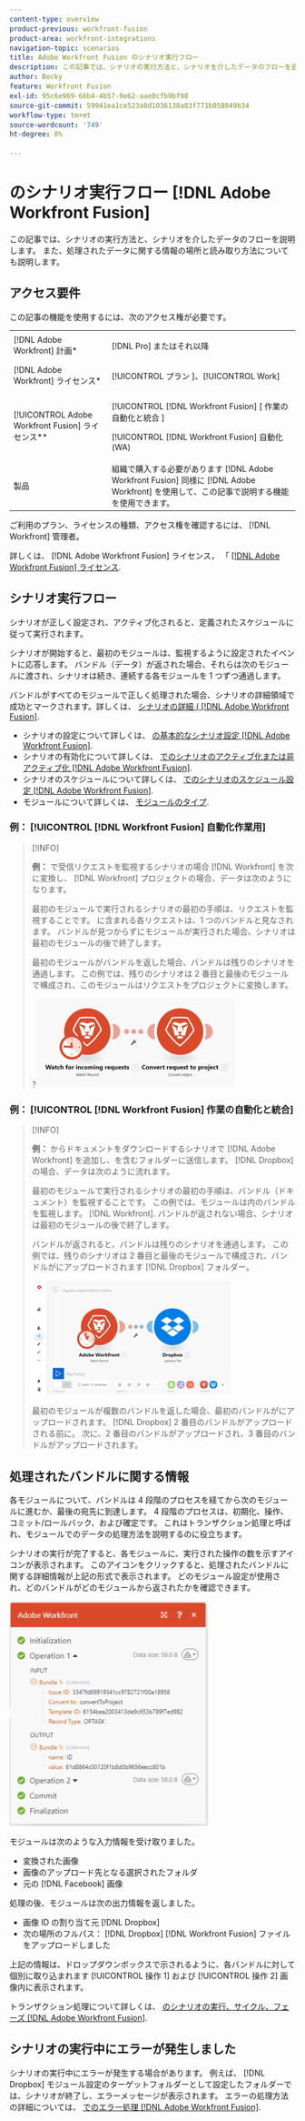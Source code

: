 ```yaml
---
content-type: overview
product-previous: workfront-fusion
product-area: workfront-integrations
navigation-topic: scenarios
title: Adobe Workfront Fusion のシナリオ実行フロー
description: この記事では、シナリオの実行方法と、シナリオを介したデータのフローを説明します。 また、処理されたデータに関する情報の場所と読み取り方法についても説明します。
author: Becky
feature: Workfront Fusion
exl-id: 95c6e969-66b4-4b57-9e62-aae0cfb9bf98
source-git-commit: 59941ea1ce523a0d1036138a83f771b058049b34
workflow-type: tm+mt
source-wordcount: '749'
ht-degree: 0%

---
```


# のシナリオ実行フロー [!DNL Adobe Workfront Fusion]

この記事では、シナリオの実行方法と、シナリオを介したデータのフローを説明します。 また、処理されたデータに関する情報の場所と読み取り方法についても説明します。

## アクセス要件

この記事の機能を使用するには、次のアクセス権が必要です。

<table style="table-layout:auto"> 
 <col> 
 <col> 
 <tbody> 
  <tr> 
    <td role="rowheader">[!DNL Adobe Workfront] 計画*</td> 
   <td> <p>[!DNL Pro] またはそれ以降</p> </td> 
  </tr> 
  <tr data-mc-conditions=""> 
   <td role="rowheader">[!DNL Adobe Workfront] ライセンス*</td> 
   <td> <p>[!UICONTROL プラン ]、[!UICONTROL Work]</p> </td> 
  </tr> 
  <tr> 
   <td role="rowheader">[!UICONTROL Adobe Workfront Fusion] ライセンス**</td> 
   <td> <p>[!UICONTROL [!DNL Workfront Fusion] [ 作業の自動化と統合 ] </p><p>[!UICONTROL [!DNL Workfront Fusion] 自動化 (WA) </p>  </td> 
  </tr> 
  <tr> 
   <td role="rowheader">製品</td> 
   <td>組織で購入する必要があります [!DNL Adobe Workfront Fusion] 同様に [!DNL Adobe Workfront] を使用して、この記事で説明する機能を使用できます。</td> 
  </tr> 
 </tbody> 
</table>

ご利用のプラン、ライセンスの種類、アクセス権を確認するには、 [!DNL Workfront] 管理者。

詳しくは、 [!DNL Adobe Workfront Fusion] ライセンス， 「 [[!DNL Adobe Workfront Fusion] ライセンス](../../workfront-fusion/get-started/license-automation-vs-integration.md).

## シナリオ実行フロー

シナリオが正しく設定され、アクティブ化されると、定義されたスケジュールに従って実行されます。

シナリオが開始すると、最初のモジュールは、監視するように設定されたイベントに応答します。 バンドル（データ）が返された場合、それらは次のモジュールに渡され、シナリオは続き、連続する各モジュールを 1 つずつ通過します。

バンドルがすべてのモジュールで正しく処理された場合、シナリオの詳細領域で成功とマークされます。詳しくは、 [シナリオの詳細 ( [!DNL Adobe Workfront Fusion]](../../workfront-fusion/scenarios/scenario-detail.md).

* シナリオの設定について詳しくは、 [の基本的なシナリオ設定 [!DNL Adobe Workfront Fusion]](../../workfront-fusion/scenarios/basic-scenario-settings.md).
* シナリオの有効化について詳しくは、 [でのシナリオのアクティブ化または非アクティブ化 [!DNL Adobe Workfront Fusion]](../../workfront-fusion/scenarios/activate-or-inactivate-scenario.md).
* シナリオのスケジュールについて詳しくは、 [でのシナリオのスケジュール設定 [!DNL Adobe Workfront Fusion]](../../workfront-fusion/scenarios/schedule-a-scenario.md).
* モジュールについて詳しくは、 [モジュールのタイプ](../../workfront-fusion/modules/module-types.md).

### 例： [!UICONTROL [!DNL Workfront Fusion] 自動化作業用]

>[!INFO]
>
>**例：** で受信リクエストを監視するシナリオの場合 [!DNL Workfront] を次に変換し、 [!DNL Workfront] プロジェクトの場合、データは次のようになります。
>
>最初のモジュールで実行されるシナリオの最初の手順は、リクエストを監視することです。 に含まれる各リクエストは、1 つのバンドルと見なされます。 バンドルが見つからずにモジュールが実行された場合、シナリオは最初のモジュールの後で終了します。
>
>最初のモジュールがバンドルを返した場合、バンドルは残りのシナリオを通過します。 この例では、残りのシナリオは 2 番目と最後のモジュールで構成され、このモジュールはリクエストをプロジェクトに変換します。
>
>?![](assets/example-execution-flow-wf-only-350x157.png)

### 例： [!UICONTROL [!DNL Workfront Fusion] 作業の自動化と統合]

>[!INFO]
>
>**例：** からドキュメントをダウンロードするシナリオで [!DNL Adobe Workfront] を追加し、を含むフォルダーに送信します。 [!DNL Dropbox]の場合、データは次のように流れます。
>
>最初のモジュールで実行されるシナリオの最初の手順は、バンドル（ドキュメント）を監視することです。 この例では、モジュールは内のバンドルを監視します。 [!DNL Workfront]. バンドルが返されない場合、シナリオは最初のモジュールの後で終了します。
>
>バンドルが返されると、バンドルは残りのシナリオを通過します。 この例では、残りのシナリオは 2 番目と最後のモジュールで構成され、バンドルがにアップロードされます [!DNL Dropbox] フォルダー。
>
>![](assets/example-wf-dropbox-scen-execution-flow-350x202.png)
>
>最初のモジュールが複数のバンドルを返した場合、最初のバンドルがにアップロードされます。 [!DNL Dropbox] 2 番目のバンドルがアップロードされる前に。 次に、2 番目のバンドルがアップロードされ、3 番目のバンドルがアップロードされます。

## 処理されたバンドルに関する情報

各モジュールについて、バンドルは 4 段階のプロセスを経てから次のモジュールに進むか、最後の宛先に到達します。 4 段階のプロセスは、初期化、操作、コミット/ロールバック、および確定です。 これはトランザクション処理と呼ばれ、モジュールでのデータの処理方法を説明するのに役立ちます。

シナリオの実行が完了すると、各モジュールに、実行された操作の数を示すアイコンが表示されます。 このアイコンをクリックすると、処理されたバンドルに関する詳細情報が上記の形式で表示されます。 どのモジュール設定が使用され、どのバンドルがどのモジュールから返されたかを確認できます。

![](assets/info-processed-bundles-350x396.png)

モジュールは次のような入力情報を受け取りました。

* 変換された画像
* 画像のアップロード先となる選択されたフォルダ
* 元の [!DNL Facebook] 画像

処理の後、モジュールは次の出力情報を返しました。

* 画像 ID の割り当て元 [!DNL Dropbox]
* 次の場所のフルパス： [!DNL Dropbox] [!DNL Workfront Fusion] ファイルをアップロードしました

上記の情報は、ドロップダウンボックスで示されるように、各バンドルに対して個別に取り込まれます [!UICONTROL 操作 1] および [!UICONTROL 操作 2] 画像内に表示されます。

トランザクション処理について詳しくは、 [のシナリオの実行、サイクル、フェーズ [!DNL Adobe Workfront Fusion]](../../workfront-fusion/scenarios/scenario-execution-cycles-phases.md).

## シナリオの実行中にエラーが発生しました

シナリオの実行中にエラーが発生する場合があります。 例えば、 [!DNL Dropbox] モジュール設定のターゲットフォルダーとして設定したフォルダーでは、シナリオが終了し、エラーメッセージが表示されます。 エラーの処理方法の詳細については、 [でのエラー処理 [!DNL Adobe Workfront Fusion]](../../workfront-fusion/errors/error-processing.md).
